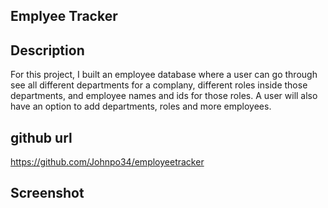 ## Emplyee Tracker

## Description
For this project, I built an employee database where a user can go through see all different departments for a complany, different roles inside those departments, and employee names and ids for those roles.  A user will also have an option to add departments, roles and more employees.
## github url
https://github.com/Johnpo34/employeetracker

## Screenshot